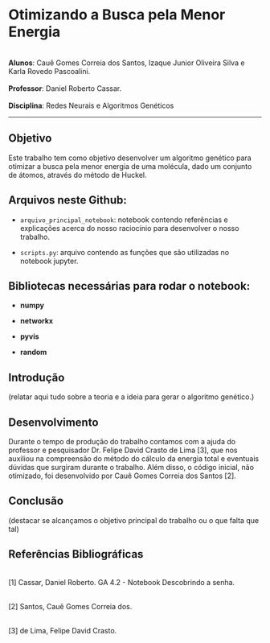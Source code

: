 # Otimizando a Busca pela Menor Energia 

<br>**Alunos**: Cauê Gomes Correia dos Santos, Izaque Junior Oliveira Silva e Karla Rovedo Pascoalini.</br>
<br>**Professor**: Daniel Roberto Cassar.</br>
<br>**Disciplina**: Redes Neurais e Algoritmos Genéticos</br>
___
## Objetivo
Este trabalho tem como objetivo desenvolver um algoritmo genético para otimizar a busca pela menor energia de uma molécula, dado um conjunto de átomos, através do método de Huckel.

## Arquivos neste Github:

- `arquivo_principal_notebook`: notebook contendo referências e explicações acerca do nosso raciocínio para desenvolver o nosso trabalho.
  
- `scripts.py`: arquivo contendo as funções que são utilizadas no notebook jupyter.

## Bibliotecas necessárias para rodar o notebook:

- **numpy**
  
- **networkx**
  
- **pyvis**
  
- **random**

## Introdução
(relatar aqui tudo sobre a teoria e a ideia para gerar o algoritmo genético.)

## Desenvolvimento
Durante o tempo de produção do trabalho contamos com a ajuda do professor e pesquisador Dr. Felipe David Crasto de Lima [3], que nos auxiliou na compreensão do método do cálculo da energia total e eventuais dúvidas que surgiram durante o trabalho. Além disso, o código inicial, não otimizado, foi desenvolvido por Cauê Gomes Correia dos Santos [2].

## Conclusão
(destacar se alcançamos o objetivo principal do trabalho ou o que falta que tal)

## Referências Bibliográficas
<br>[1] Cassar, Daniel Roberto. GA 4.2 - Notebook Descobrindo a senha.</br>

<br>[2] Santos, Cauê Gomes Correia dos.</br>

<br>[3] de Lima, Felipe David Crasto. </br>
